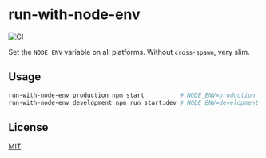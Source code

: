 run-with-node-env
==========

[![CI](https://github.com/magiclen/run-with-node-env/actions/workflows/ci.yml/badge.svg)](https://github.com/magiclen/run-with-node-env/actions/workflows/ci.yml)

Set the `NODE_ENV` variable on all platforms. Without `cross-spawn`, very slim.

## Usage

```bash
run-with-node-env production npm start          # NODE_ENV=production  npm start
run-with-node-env development npm run start:dev # NODE_ENV=development npm run start:dev
```

## License

[MIT](LICENSE)